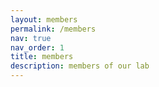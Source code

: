 ```yaml
---
layout: members
permalink: /members
nav: true
nav_order: 1
title: members
description: members of our lab
---
```



